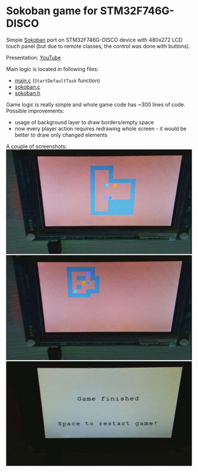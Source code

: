 # Sokoban game for STM32F746G-DISCO

Simple [Sokoban](https://en.wikipedia.org/wiki/Sokoban) port on STM32F746G-DISCO device with 480x272 LCD touch panel (but due to remote classes, the control was done with buttons).

Presentation:
[YouTube](https://www.youtube.com/watch?v=PWS85KKeUfU)

Main logic is located in following files:
* [main.c](./Src/main.c#L1576) (`StartDefaultTask` function)
* [sokoban.c](./Src/sokoban.c)
* [sokoban.h](./Inc/sokoban.h)

Game logic is really simple and whole game code has ~300 lines of code. \
Possible improvements:
* usage of background layer to draw borders/empty space
* now every player action requires redrawing whole screen - it would be better to draw only changed elements

A couple of screenshots:
![](./images/1.png)
![](./images/2.png)
![](./images/3.png)
